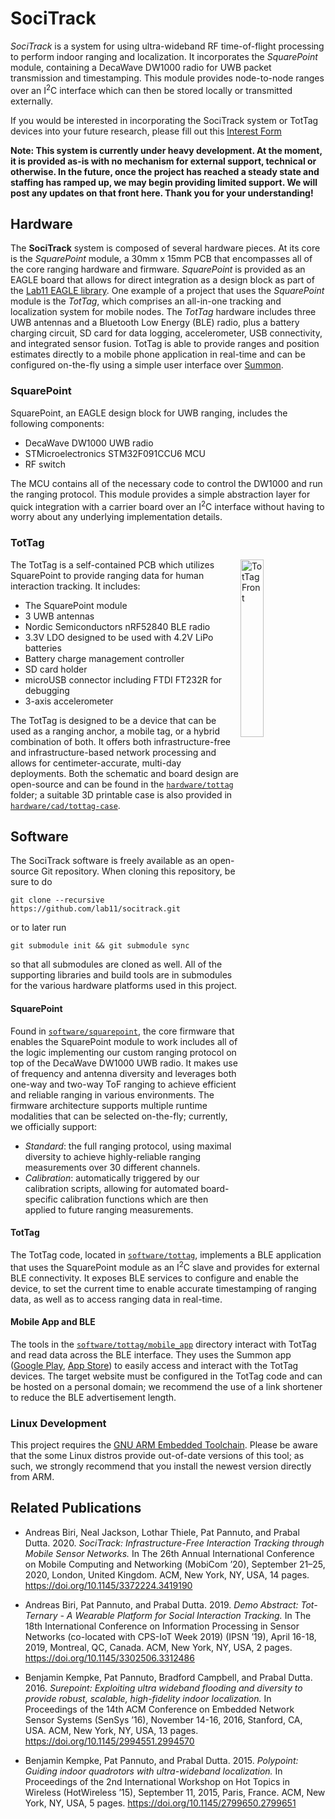 SociTrack
=========

*SociTrack* is a system for using ultra-wideband RF time-of-flight processing to
perform indoor ranging and localization. It incorporates the *SquarePoint*
module, containing a DecaWave DW1000 radio for UWB packet transmission and
timestamping. This module provides node-to-node ranges over an I<sup>2</sup>C
interface which can then be stored locally or transmitted externally.

If you would be interested in incorporating the SociTrack system or TotTag
devices into your future research, please fill out this
[Interest Form](https://forms.gle/SqWca9DrKpcx9rBL6)

**Note: This system is currently under heavy development. At the moment, it is
provided as-is with no mechanism for external support, technical or otherwise.
In the future, once the project has reached a steady state and staffing has
ramped up, we may begin providing limited support. We will post any updates
on that front here. Thank you for your understanding!**

Hardware
--------

The **SociTrack** system is composed of several hardware pieces. At its core is
the *SquarePoint* module, a 30mm x 15mm PCB that encompasses all of the
core ranging hardware and firmware. *SquarePoint* is provided as an EAGLE board
that allows for direct integration as a design block as part of the
[Lab11 EAGLE library](https://github.com/lab11/eagle). One example of a project
that uses the *SquarePoint* module is the *TotTag*, which comprises an
all-in-one tracking and localization system for mobile nodes. The *TotTag*
hardware includes three UWB antennas and a Bluetooth Low Energy (BLE) radio,
plus a battery charging circuit, SD card for data logging, accelerometer, USB
connectivity, and integrated sensor fusion. TotTag is able to provide ranges and
position estimates directly to a mobile phone application in real-time and can
be configured on-the-fly using a simple user interface over
[Summon](https://github.com/lab11/summon).

### SquarePoint

SquarePoint, an EAGLE design block for UWB ranging, includes the following
components:

- DecaWave DW1000 UWB radio
- STMicroelectronics STM32F091CCU6 MCU
- RF switch

The MCU contains all of the necessary code to control the DW1000 and run the
ranging protocol. This module provides a simple abstraction layer for quick
integration with a carrier board over an I<sup>2</sup>C interface without having
to worry about any underlying implementation details.

### TotTag

<img src="https://raw.githubusercontent.com/lab11/socitrack/master/media/tottag_vE_front.jpg" alt="TotTag Front" width="27%;" align="right">

The TotTag is a self-contained PCB which utilizes SquarePoint to provide ranging
data for human interaction tracking. It includes:

- The SquarePoint module
- 3 UWB antennas
- Nordic Semiconductors nRF52840 BLE radio
- 3.3V LDO designed to be used with 4.2V LiPo batteries
- Battery charge management controller
- SD card holder
- microUSB connector including FTDI FT232R for debugging
- 3-axis accelerometer

The TotTag is designed to be a device that can be used as a ranging anchor, a
mobile tag, or a hybrid combination of both. It offers both infrastructure-free
and infrastructure-based network processing and allows for centimeter-accurate,
multi-day deployments. Both the schematic and board design are open-source and
can be found in the [`hardware/tottag`](hardware/tottag) folder; a suitable 3D
printable case is also provided in
[`hardware/cad/tottag-case`](hardware/cad/tottag-case/).


Software
--------

The SociTrack software is freely available as an open-source Git repository.
When cloning this repository, be sure to do

    git clone --recursive https://github.com/lab11/socitrack.git

or to later run

    git submodule init && git submodule sync

so that all submodules are cloned as well. All of the supporting libraries and
build tools are in submodules for the various hardware platforms used in this
project.

#### SquarePoint

Found in [`software/squarepoint`](software/squarepoint/), the core firmware that
enables the SquarePoint module to work includes all of the logic implementing
our custom ranging protocol on top of the DecaWave DW1000 UWB radio. It makes
use of frequency and antenna diversity and leverages both one-way and two-way
ToF ranging to achieve efficient and reliable ranging in various environments.
The firmware architecture supports multiple runtime modalities that can
be selected on-the-fly; currently, we officially support:

- *Standard*: the full ranging protocol, using maximal diversity to achieve
              highly-reliable ranging measurements over 30 different channels.
- *Calibration*: automatically triggered by our calibration scripts, allowing
                 for automated board-specific calibration functions which are
                 then applied to future ranging measurements.

#### TotTag

The TotTag code, located in [`software/tottag`](software/tottag/firmware/),
implements a BLE application that uses the SquarePoint module as an
I<sup>2</sup>C slave and provides for external BLE connectivity. It exposes BLE
services to configure and enable the device, to set the current time to enable
accurate timestamping of ranging data, as well as to access ranging data in
real-time.

#### Mobile App and BLE

The tools in the [`software/tottag/mobile_app`](software/tottag/mobile_app/)
directory interact with TotTag and read data across the BLE interface. They uses
the Summon app ([Google Play](https://play.google.com/store/apps/details?id=edu.umich.eecs.lab11.summon),
[App Store](https://itunes.apple.com/us/app/summon-lab11/id1051205682)) to
easily access and interact with the TotTag devices. The target website must be
configured in the TotTag code and can be hosted on a personal domain; we
recommend the use of a link shortener to reduce the BLE advertisement length.

### Linux Development

This project requires the [GNU ARM Embedded Toolchain](https://developer.arm.com/open-source/gnu-toolchain/gnu-rm).
Please be aware that the some Linux distros provide out-of-date versions of this
tool; as such, we strongly recommend that you install the newest version
directly from ARM.


Related Publications
--------------------

- Andreas Biri, Neal Jackson, Lothar Thiele, Pat Pannuto, and Prabal Dutta. 2020.
*SociTrack: Infrastructure-Free Interaction Tracking through Mobile Sensor Networks.*
In The 26th Annual International Conference on Mobile Computing and Networking
(MobiCom ’20), September 21–25, 2020, London, United Kingdom. ACM, New York, NY,
USA, 14 pages. https://doi.org/10.1145/3372224.3419190

- Andreas Biri, Pat Pannuto, and Prabal Dutta. 2019.
*Demo Abstract: Tot-Ternary - A Wearable Platform for Social Interaction Tracking.*
In The 18th International Conference on Information Processing in Sensor Networks
(co-located with CPS-IoT Week 2019) (IPSN ’19), April 16-18, 2019, Montreal, QC,
Canada. ACM, New York, NY, USA, 2 pages. https://doi.org/10.1145/3302506.3312486

- Benjamin Kempke, Pat Pannuto, Bradford Campbell, and Prabal Dutta. 2016.
*Surepoint: Exploiting ultra wideband flooding and diversity to provide robust, scalable, high-fidelity indoor localization.*
In Proceedings of the 14th ACM Conference on Embedded Network Sensor Systems
(SenSys ’16), November 14-16, 2016, Stanford, CA, USA.  ACM, New York, NY,
USA, 13 pages. https://doi.org/10.1145/2994551.2994570

- Benjamin Kempke, Pat Pannuto, and Prabal Dutta. 2015.
*Polypoint: Guiding indoor quadrotors with ultra-wideband localization.*
In Proceedings of the 2nd International Workshop on Hot Topics in Wireless
(HotWireless ’15), September 11, 2015, Paris, France. ACM, New York, NY,
USA, 5 pages. https://doi.org/10.1145/2799650.2799651
